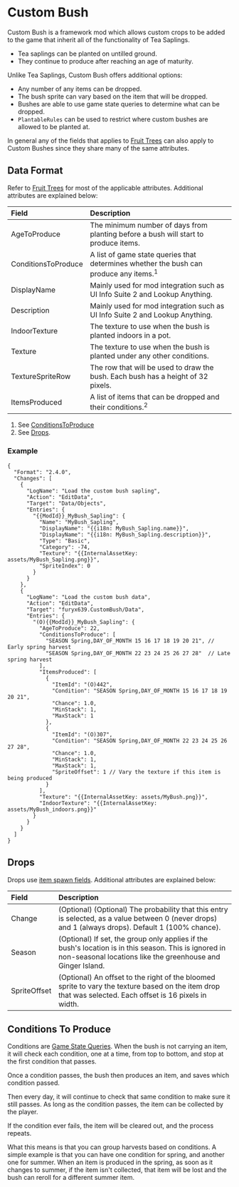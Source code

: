 # Custom Bush

Custom Bush is a framework mod which allows custom crops to be added to the game
that inherit all of the functionality of Tea Saplings.

- Tea saplings can be planted on untilled ground.
- They continue to produce after reaching an age of maturity.

Unlike Tea Saplings, Custom Bush offers additional options:

- Any number of any items can be dropped.
- The bush sprite can vary based on the item that will be dropped.
- Bushes are able to use game state queries to determine what can be dropped.
- `PlantableRules` can be used to restrict where custom bushes are allowed to be
  planted at.

In general any of the fields that applies to [Fruit
Trees](https://stardewvalleywiki.com/Modding:Fruit_trees) can also apply to
Custom Bushes since they share many of the same attributes.

## Data Format

Refer to [Fruit Trees](https://stardewvalleywiki.com/Modding:Fruit_trees) for
most of the applicable attributes. Additional attributes are explained below:

| Field               | Description                                                                                      |
| :------------------ | :----------------------------------------------------------------------------------------------- |
| AgeToProduce        | The minimum number of days from planting before a bush will start to produce items.              |
| ConditionsToProduce | A list of game state queries that determines whether the bush can produce any items.<sup>1</sup> |
| DisplayName         | Mainly used for mod integration such as UI Info Suite 2 and Lookup Anything.                     |
| Description         | Mainly used for mod integration such as UI Info Suite 2 and Lookup Anything.                     |
| IndoorTexture       | The texture to use when the bush is planted indoors in a pot.                                    |
| Texture             | The texture to use when the bush is planted under any other conditions.                          |
| TextureSpriteRow    | The row that will be used to draw the bush. Each bush has a height of 32 pixels.                 |
| ItemsProduced       | A list of items that can be dropped and their conditions.<sup>2</sup>                            |

1. See [ConditionsToProduce](#conditions-to-produce)
2. See [Drops](#drops).

### Example

```jsonc
{
  "Format": "2.4.0",
  "Changes": [
    {
      "LogName": "Load the custom bush sapling",
      "Action": "EditData",
      "Target": "Data/Objects",
      "Entries": {
        "{{ModId}}_MyBush_Sapling": {
          "Name": "MyBush_Sapling",
          "DisplayName": "{{i18n: MyBush_Sapling.name}}",
          "DisplayName": "{{i18n: MyBush_Sapling.description}}",
          "Type": "Basic",
          "Category": -74,
          "Texture": "{{InternalAssetKey: assets/MyBush_Sapling.png}}",
          "SpriteIndex": 0
        }
      }
    },
    {
      "LogName": "Load the custom bush data",
      "Action": "EditData",
      "Target": "furyx639.CustomBush/Data",
      "Entries": {
        "(O){{ModId}}_MyBush_Sapling": {
          "AgeToProduce": 22,
          "ConditionsToProduce": [
            "SEASON Spring,DAY_OF_MONTH 15 16 17 18 19 20 21", // Early spring harvest
            "SEASON Spring,DAY_OF_MONTH 22 23 24 25 26 27 28"  // Late spring harvest
          ],
          "ItemsProduced": [
            {
              "ItemId": "(O)442",
              "Condition": "SEASON Spring,DAY_OF_MONTH 15 16 17 18 19 20 21",
              "Chance": 1.0,
              "MinStack": 1,
              "MaxStack": 1
            },
            {
              "ItemId": "(O)307",
              "Condition": "SEASON Spring,DAY_OF_MONTH 22 23 24 25 26 27 28",
              "Chance": 1.0,
              "MinStack": 1,
              "MaxStack": 1,
              "SpriteOffset": 1 // Vary the texture if this item is being produced
            }
          ],
          "Texture": "{{InternalAssetKey: assets/MyBush.png}}",
          "IndoorTexture": "{{InternalAssetKey: assets/MyBush_indoors.png}}"
        }
      }
    }
  ]
}
```

## Drops

Drops use [item spawn
fields](https://stardewvalleywiki.com/Modding:Item_queries#Item_spawn_fields).
Additional attributes are explained below:

| Field        | Description                                                                                                                                                          |
| :----------- | :------------------------------------------------------------------------------------------------------------------------------------------------------------------- |
| Change       | (Optional) (Optional) The probability that this entry is selected, as a value between 0 (never drops) and 1 (always drops). Default 1 (100% chance).                 |
| Season       | (Optional) If set, the group only applies if the bush's location is in this season. This is ignored in non-seasonal locations like the greenhouse and Ginger Island. |
| SpriteOffset | (Optional) An offset to the right of the bloomed sprite to vary the texture based on the item drop that was selected. Each offset is 16 pixels in width.             |

## Conditions To Produce

Conditions are [Game State
Queries](https://stardewvalleywiki.com/Modding:Game_state_queries). When the
bush is not carrying an item, it will check each condition, one at a time, from
top to bottom, and stop at the first condition that passes.

Once a condition passes, the bush then produces an item, and saves which
condition passed.

Then every day, it will continue to check that same condition to make sure it
still passes. As long as the condition passes, the item can be collected by the
player.

If the condition ever fails, the item will be cleared out, and the process
repeats.

What this means is that you can group harvests based on conditions. A simple
example is that you can have one condition for spring, and another one for
summer. When an item is produced in the spring, as soon as it changes to summer,
if the item isn't collected, that item will be lost and the bush can reroll for
a different summer item.